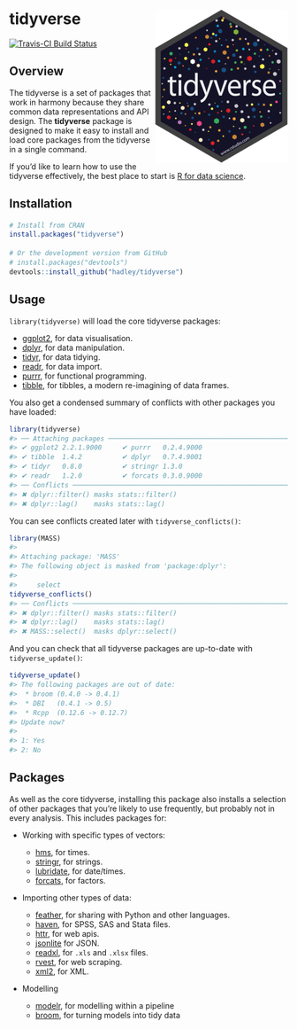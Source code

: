 
<!-- README.md is generated from README.Rmd. Please edit that file -->

# tidyverse <img src="man/figures/logo.png" align="right" />

[![Travis-CI Build
Status](https://travis-ci.org/tidyverse/tidyverse.svg?branch=master)](https://travis-ci.org/tidyverse/tidyverse)

## Overview

The tidyverse is a set of packages that work in harmony because they
share common data representations and API design. The **tidyverse**
package is designed to make it easy to install and load core packages
from the tidyverse in a single command.

If you’d like to learn how to use the tidyverse effectively, the best
place to start is [R for data science](http://r4ds.had.co.nz).

## Installation

``` r
# Install from CRAN
install.packages("tidyverse")

# Or the development version from GitHub
# install.packages("devtools")
devtools::install_github("hadley/tidyverse")
```

## Usage

`library(tidyverse)` will load the core tidyverse packages:

  - [ggplot2](http://ggplot2.tidyverse.org), for data visualisation.
  - [dplyr](http://dplyr.tidyverse.org), for data manipulation.
  - [tidyr](http://tidyr.tidyverse.org), for data tidying.
  - [readr](http://readr.tidyverse.org), for data import.
  - [purrr](http://purrr.tidyverse.org), for functional programming.
  - [tibble](http://tibble.tidyverse.org), for tibbles, a modern
    re-imagining of data frames.

You also get a condensed summary of conflicts with other packages you
have loaded:

``` r
library(tidyverse)
#> ── Attaching packages ───────────────────────────────────────────────────────────── tidyverse 1.2.1 ──
#> ✔ ggplot2 2.2.1.9000     ✔ purrr   0.2.4.9000
#> ✔ tibble  1.4.2          ✔ dplyr   0.7.4.9001
#> ✔ tidyr   0.8.0          ✔ stringr 1.3.0     
#> ✔ readr   1.2.0          ✔ forcats 0.3.0.9000
#> ── Conflicts ──────────────────────────────────────────────────────────────── tidyverse_conflicts() ──
#> ✖ dplyr::filter() masks stats::filter()
#> ✖ dplyr::lag()    masks stats::lag()
```

You can see conflicts created later with `tidyverse_conflicts()`:

``` r
library(MASS)
#> 
#> Attaching package: 'MASS'
#> The following object is masked from 'package:dplyr':
#> 
#>     select
tidyverse_conflicts()
#> ── Conflicts ──────────────────────────────────────────────────────────────── tidyverse_conflicts() ──
#> ✖ dplyr::filter() masks stats::filter()
#> ✖ dplyr::lag()    masks stats::lag()
#> ✖ MASS::select()  masks dplyr::select()
```

And you can check that all tidyverse packages are up-to-date with
`tidyverse_update()`:

``` r
tidyverse_update()
#> The following packages are out of date:
#>  * broom (0.4.0 -> 0.4.1)
#>  * DBI   (0.4.1 -> 0.5)
#>  * Rcpp  (0.12.6 -> 0.12.7)
#> Update now?
#> 
#> 1: Yes
#> 2: No
```

## Packages

As well as the core tidyverse, installing this package also installs a
selection of other packages that you’re likely to use frequently, but
probably not in every analysis. This includes packages for:

  - Working with specific types of vectors:
    
      - [hms](https://github.com/rstats-db/hms), for times.
      - [stringr](https://github.com/tidyverse/stringr), for strings.
      - [lubridate](https://github.com/hadley/lubridate), for
        date/times.
      - [forcats](https://github.com/hadley/forcats), for factors.

  - Importing other types of data:
    
      - [feather](http://github.com/wesm/feather), for sharing with
        Python and other languages.
      - [haven](https://github.com/hadley/haven), for SPSS, SAS and
        Stata files.
      - [httr](https://github.com/hadley/httr), for web apis.
      - [jsonlite](https://github.com/jeroenooms/jsonlite) for JSON.
      - [readxl](https://github.com/hadley/readxl), for `.xls` and
        `.xlsx` files.
      - [rvest](https://github.com/hadley/rvest), for web scraping.
      - [xml2](https://github.com/hadley/xml2), for XML.

  - Modelling
    
      - [modelr](https://github.com/hadley/modelr), for modelling within
        a pipeline
      - [broom](https://github.com/dgrtwo/broom), for turning models
        into tidy data
